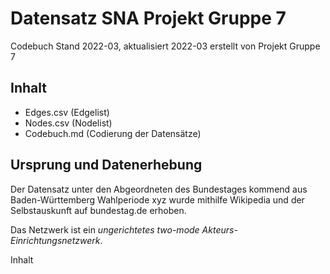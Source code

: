 # Datensatz SNA Projekt Gruppe 7 #
Codebuch Stand 2022-03, aktualisiert 2022-03
erstellt von Projekt Gruppe 7 

## Inhalt
- Edges.csv (Edgelist)
- Nodes.csv (Nodelist)
- Codebuch.md (Codierung der Datensätze)

## Ursprung und Datenerhebung
Der Datensatz unter den Abgeordneten des Bundestages kommend aus Baden-Württemberg Wahlperiode xyz wurde mithilfe Wikipedia und der Selbstauskunft auf bundestag.de erhoben.

Das Netzwerk ist ein *ungerichtetes two-mode Akteurs-Einrichtungsnetzwerk*.




Inhalt
